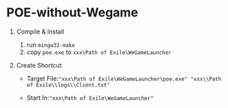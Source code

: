# POE-without-Wegame
1. Compile & Install
  
    1. run `mingw32-make`
    2. copy `poe.exe` to `xxx\Path of Exile\WeGameLauncher`

2. Create Shortcut

    * Target File:`"xxx\Path of Exile\WeGameLauncher\poe.exe" "xxx\\Path of Exile\\logs\\Client.txt"`
                  
    * Start In:`"xxx\Path of Exile\WeGameLauncher"`
